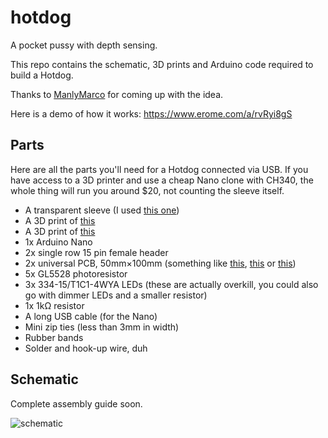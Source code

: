 # hotdog
A pocket pussy with depth sensing.

This repo contains the schematic, 3D prints and Arduino code required to build a Hotdog.

Thanks to [ManlyMarco](https://github.com/ManlyMarco) for coming up with the idea.

Here is a demo of how it works: https://www.erome.com/a/rvRyi8gS

## Parts
Here are all the parts you'll need for a Hotdog connected via USB. If you have access to a 3D printer and use a cheap Nano clone with CH340, the whole thing will run you around $20, not counting the sleeve itself.
- A transparent sleeve (I used [this one](https://www.thehandy.com/product/open-ended-sleeve-hard/?ref=saucekebenfield&utm_source=saucekebenfield&utm_medium=affiliate&utm_campaign=The%20Handy%20Affiliate%20program))
- A 3D print of [this](releases/latest/download/hotdog-case-top.stl)
- A 3D print of [this](releases/latest/download/hotdog-case-bottom.stl)
- 1x Arduino Nano
- 2x single row 15 pin female header
- 2x universal PCB, 50mm×100mm (something like [this](https://www.amazon.de/-/en/WITTKOWARE-Perforated-Compartments-Copper-RM2-54/dp/B07W8H39TR), [this](https://www.hestore.hu/prod_10031793.html?lang=en) or [this](https://ormix.lv/en/catalog/item/id/21692/))
- 5x GL5528 photoresistor
- 3x 334-15/T1C1-4WYA LEDs (these are actually overkill, you could also go with dimmer LEDs and a smaller resistor)
- 1x 1kΩ resistor
- A long USB cable (for the Nano)
- Mini zip ties (less than 3mm in width)
- Rubber bands
- Solder and hook-up wire, duh

## Schematic
Complete assembly guide soon.

![schematic](https://github.com/Sauceke/hotdog/releases/latest/download/hotdog-circuit.png)

